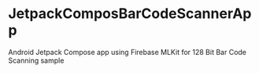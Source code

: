 # JetpackComposBarCodeScannerApp
Android Jetpack Compose app using Firebase MLKit for 128 Bit Bar Code Scanning sample 
